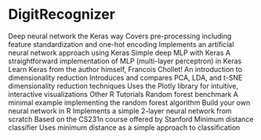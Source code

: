 # DigitRecognizer

Deep neural network the Keras way
Covers pre-processing including feature standardization and one-hot encoding
Implements an artificial neural network approach using Keras
Simple deep MLP with Keras
A straightforward implementation of MLP (multi-layer perceptron) in Keras
Learn Keras from the author himself, Francois Chollet!
An introduction to dimensionality reduction
Introduces and compares PCA, LDA, and t-SNE dimensionality reduction techniques
Uses the Plotly library for intuitive, interactive visualizations
Other R Tutorials
Random forest benchmark
A minimal example implementing the random forest algorithm
Build your own neural network in R
Implements a simple 2-layer neural network from scratch
Based on the CS231n course offered by Stanford
Minimum distance classifier
Uses minimum distance as a simple approach to classification
